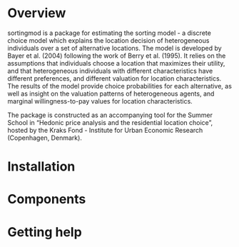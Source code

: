 # Overview

sortingmod is a package for estimating the sorting model - a discrete choice model which explains the location decision of heterogeneous individuals over a set of alternative locations. The model is developed by Bayer et al. (2004) following the work of Berry et al. (1995). It relies on the assumptions that individuals choose a location that maximizes their utility, and that heterogeneous individuals with different characteristics have different preferences, and different valuation for location characteristics. The results of the model provide choice probabilities for each alternative, as well as insight on the valuation patterns of heterogeneous agents, and marginal willingness-to-pay values for location characteristics.

The package is constructed as an accompanying tool for the Summer School in “Hedonic price analysis and the residential location choice”, hosted by the Kraks Fond - Institute for Urban Economic Research (Copenhagen, Denmark).

# Installation

# Components

# Getting help
